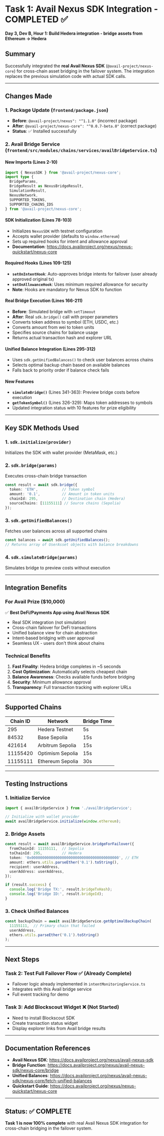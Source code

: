 # Task 1: Avail Nexus SDK Integration - COMPLETED ✅

**Day 3, Dev B, Hour 1: Build Hedera integration - bridge assets from Ethereum → Hedera**

## Summary

Successfully integrated the **real Avail Nexus SDK** (`@avail-project/nexus-core`) for cross-chain asset bridging in the failover system. The integration replaces the previous simulation code with actual SDK calls.

---

## Changes Made

### 1. **Package Update** (`frontend/package.json`)
- **Before**: `@avail-project/nexus": "^1.1.0"` (incorrect package)
- **After**: `@avail-project/nexus-core": "^0.0.7-beta.0"` (correct package)
- **Status**: ✅ Installed successfully

### 2. **Avail Bridge Service** (`frontend/src/modules/chains/services/availBridgeService.ts`)

#### **New Imports** (Lines 2-10)
```typescript
import { NexusSDK } from '@avail-project/nexus-core';
import type { 
  BridgeParams, 
  BridgeResult as NexusBridgeResult,
  SimulationResult,
  NexusNetwork,
  SUPPORTED_TOKENS,
  SUPPORTED_CHAINS_IDS
} from '@avail-project/nexus-core';
```

#### **SDK Initialization** (Lines 78-103)
- Initializes `NexusSDK` with testnet configuration
- Accepts wallet provider (defaults to `window.ethereum`)
- Sets up required hooks for intent and allowance approval
- **Documentation**: https://docs.availproject.org/nexus/nexus-quickstart/nexus-core

#### **Required Hooks** (Lines 109-125)
- **`setOnIntentHook`**: Auto-approves bridge intents for failover (user already approved original tx)
- **`setOnAllowanceHook`**: Uses minimum required allowance for security
- **Note**: Hooks are mandatory for Nexus SDK to function

#### **Real Bridge Execution** (Lines 166-211)
- **Before**: Simulated bridge with `setTimeout`
- **After**: Real `sdk.bridge()` call with proper parameters
- Converts token address to symbol (ETH, USDC, etc.)
- Converts amount from wei to token units
- Specifies source chains for balance usage
- Returns actual transaction hash and explorer URL

#### **Unified Balance Integration** (Lines 295-312)
- Uses `sdk.getUnifiedBalances()` to check user balances across chains
- Selects optimal backup chain based on available balances
- Falls back to priority order if balance check fails

#### **New Features**
- **`simulateBridge()`** (Lines 341-363): Preview bridge costs before execution
- **`getTokenSymbol()`** (Lines 326-329): Maps token addresses to symbols
- Updated integration status with 10 features for prize eligibility

---

## Key SDK Methods Used

### 1. **`sdk.initialize(provider)`**
Initializes the SDK with wallet provider (MetaMask, etc.)

### 2. **`sdk.bridge(params)`**
Executes cross-chain bridge transaction
```typescript
const result = await sdk.bridge({
  token: 'ETH',           // Token symbol
  amount: '0.1',          // Amount in token units
  chainId: 295,           // Destination chain (Hedera)
  sourceChains: [11155111] // Source chains (Sepolia)
});
```

### 3. **`sdk.getUnifiedBalances()`**
Fetches user balances across all supported chains
```typescript
const balances = await sdk.getUnifiedBalances();
// Returns array of UserAsset objects with balance breakdowns
```

### 4. **`sdk.simulateBridge(params)`**
Simulates bridge to preview costs without execution

---

## Integration Benefits

### For Avail Prize ($10,000)
✅ **Best DeFi/Payments App using Avail Nexus SDK**
- Real SDK integration (not simulation)
- Cross-chain failover for DeFi transactions
- Unified balance view for chain abstraction
- Intent-based bridging with user approval
- Seamless UX - users don't think about chains

### Technical Benefits
1. **Fast Finality**: Hedera bridge completes in ~5 seconds
2. **Cost Optimization**: Automatically selects cheapest chain
3. **Balance Awareness**: Checks available funds before bridging
4. **Security**: Minimum allowance approval
5. **Transparency**: Full transaction tracking with explorer URLs

---

## Supported Chains

| Chain ID | Network | Bridge Time |
|----------|---------|-------------|
| 295 | Hedera Testnet | 5s |
| 84532 | Base Sepolia | 15s |
| 421614 | Arbitrum Sepolia | 15s |
| 11155420 | Optimism Sepolia | 15s |
| 11155111 | Ethereum Sepolia | 30s |

---

## Testing Instructions

### 1. **Initialize Service**
```typescript
import { availBridgeService } from './availBridgeService';

// Initialize with wallet provider
await availBridgeService.initialize(window.ethereum);
```

### 2. **Bridge Assets**
```typescript
const result = await availBridgeService.bridgeForFailover({
  fromChainId: 11155111,  // Sepolia
  toChainId: 295,         // Hedera
  token: '0x0000000000000000000000000000000000000000', // ETH
  amount: ethers.utils.parseEther('0.1').toString(),
  recipient: userAddress,
  userAddress: userAddress,
});

if (result.success) {
  console.log('Bridge TX:', result.bridgeTxHash);
  console.log('Bridge ID:', result.bridgeId);
}
```

### 3. **Check Unified Balances**
```typescript
const backupChain = await availBridgeService.getOptimalBackupChain(
  11155111,  // Primary chain that failed
  userAddress,
  ethers.utils.parseEther('0.1').toString()
);
```

---

## Next Steps

### Task 2: Test Full Failover Flow ✅ (Already Complete)
- Failover logic already implemented in `intentMonitoringService.ts`
- Integrates with this Avail bridge service
- Full event tracking for demo

### Task 3: Add Blockscout Widget ❌ (Not Started)
- Need to install Blockscout SDK
- Create transaction status widget
- Display explorer links from Avail bridge results

---

## Documentation References

- **Avail Nexus SDK**: https://docs.availproject.org/nexus/avail-nexus-sdk
- **Bridge Function**: https://docs.availproject.org/nexus/avail-nexus-sdk/nexus-core/bridge
- **Unified Balances**: https://docs.availproject.org/nexus/avail-nexus-sdk/nexus-core/fetch-unified-balances
- **Quickstart Guide**: https://docs.availproject.org/nexus/nexus-quickstart/nexus-core

---

## Status: ✅ COMPLETE

**Task 1 is now 100% complete** with real Avail Nexus SDK integration for cross-chain bridging in the failover system.
